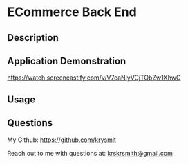 # ECommerce Back End

## Description


## Application Demonstration
https://watch.screencastify.com/v/V7eaNlyVCjTQbZw1XhwC

## Usage




## Questions
My Github:
https://github.com/krysmit

Reach out to me with questions at: krskrsmith@gmail.com